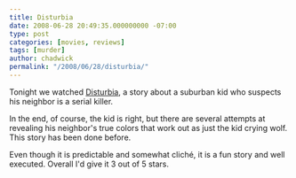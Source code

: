 ```yaml
---
title: Disturbia
date: 2008-06-28 20:49:35.000000000 -07:00
type: post
categories: [movies, reviews]
tags: [murder]
author: chadwick
permalink: "/2008/06/28/disturbia/"
---
```

Tonight we watched [Disturbia](http://www.imdb.com/title/tt0486822/), a story
about a suburban kid who suspects his neighbor is a serial killer.

In the end, of course, the kid is right, but there are several attempts at
revealing his neighbor's true colors that work out as just the kid crying
wolf. This story has been done before.

Even though it is predictable and somewhat cliché, it is a fun story and well
executed. Overall I'd give it 3 out of 5 stars.

